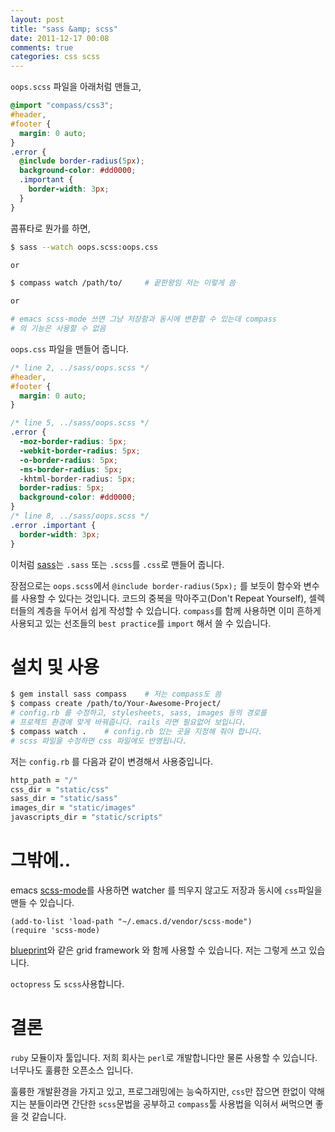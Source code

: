 ```yaml
---
layout: post
title: "sass &amp; scss"
date: 2011-12-17 00:08
comments: true
categories: css scss
---
```


`oops.scss` 파일을 아래처럼 맨들고,

```scss oops.scss
@import "compass/css3";
#header,
#footer {
  margin: 0 auto;
}
.error {
  @include border-radius(5px);
  background-color: #dd0000;
  .important {
    border-width: 3px;
  }
}
```

콤퓨타로 뭔가를 하면,

```bash
$ sass --watch oops.scss:oops.css

or

$ compass watch /path/to/     # 끝판왕임 저는 이렇게 씀

or

# emacs scss-mode 쓰면 그냥 저장함과 동시에 변환할 수 있는데 compass
# 의 기능은 사용할 수 없음
```

`oops.css` 파일을 맨들어 줍니다.

```css oops.css
/* line 2, ../sass/oops.scss */
#header,
#footer {
  margin: 0 auto;
}

/* line 5, ../sass/oops.scss */
.error {
  -moz-border-radius: 5px;
  -webkit-border-radius: 5px;
  -o-border-radius: 5px;
  -ms-border-radius: 5px;
  -khtml-border-radius: 5px;
  border-radius: 5px;
  background-color: #dd0000;
}
/* line 8, ../sass/oops.scss */
.error .important {
  border-width: 3px;
}
```

이처럼 [sass][sass-lang]는 `.sass` 또는 `.scss`를 `.css`로 맨들어 줍니다.

장점으로는 `oops.scss`에서 `@include border-radius(5px);` 를 보듯이
함수와 변수를 사용할 수 있다는 것입니다. 코드의 중복을 막아주고(Don't
Repeat Yourself), 셀렉터들의 계층을 두어서 쉽게 작성할 수 있습니다.
`compass`를 함께 사용하면 이미 흔하게 사용되고 있는 선조들의 `best practice`를 `import` 해서 쓸 수 있습니다.

# 설치 및 사용

```bash
$ gem install sass compass    # 저는 compass도 씀
$ compass create /path/to/Your-Awesome-Project/
# config.rb 를 수정하고, stylesheets, sass, images 등의 경로를
# 프로젝트 환경에 맞게 바꿔줍니다. rails 라면 필요없어 보입니다.
$ compass watch .    # config.rb 있는 곳을 지정해 줘야 합니다.
# scss 파일을 수정하면 css 파일에도 반영됩니다.
```

저는 `config.rb` 를 다음과 같이 변경해서 사용중입니다.

```rb config.rb
http_path = "/"
css_dir = "static/css"
sass_dir = "static/sass"
images_dir = "static/images"
javascripts_dir = "static/scripts"
```

# 그밖에..

emacs [scss-mode][scss-mode]를 사용하면 watcher 를 띄우지 않고도
저장과 동시에 `css`파일을 맨들 수 있습니다.

```
(add-to-list 'load-path "~/.emacs.d/vendor/scss-mode")
(require 'scss-mode)
```

[blueprint][blueprint]와 같은 grid framework 와 함께 사용할 수
있습니다. 저는 그렇게 쓰고 있습니다.

`octopress` 도 `scss`사용합니다.

# 결론

`ruby` 모듈이자 툴입니다. 저희 회사는 `perl`로 개발합니다만 물론
사용할 수 있습니다. 너무나도 훌륭한 오픈소스 입니다.

훌륭한 개발환경을 가지고 있고, 프로그래밍에는 능숙하지만, `css`만
잡으면 한없이 약해지는 분들이라면 간단한 `scss`문법을 공부하고
`compass`툴 사용법을 익혀서 써먹으면 좋을 것 같습니다.

[sass-lang]: http://sass-lang.com/
[blueprint]: http://blueprintcss.org/
[scss-mode]: http://www.emacswiki.org/emacs/ScssMode
